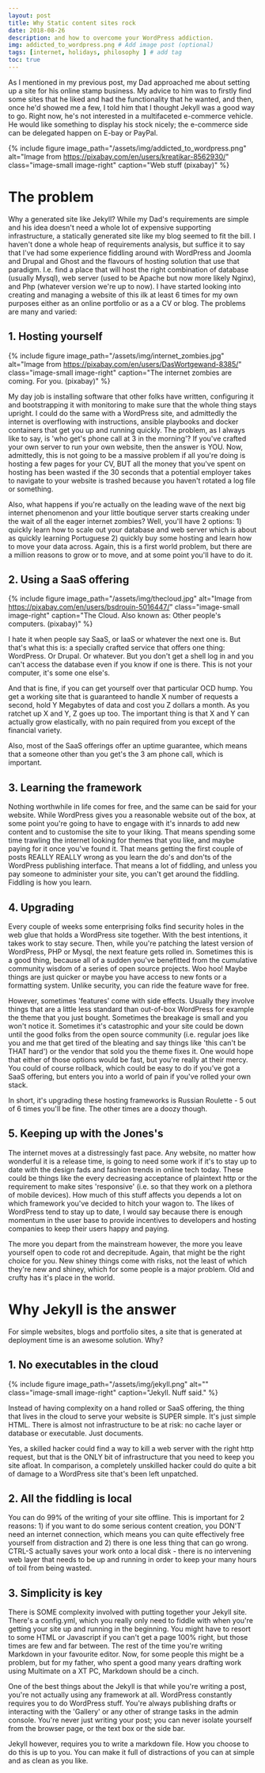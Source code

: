 ```yaml
---
layout: post
title: Why Static content sites rock
date: 2018-08-26
description: and how to overcome your WordPress addiction.
img: addicted_to_wordpress.png # Add image post (optional)
tags: [internet, holidays, philosophy ] # add tag
toc: true
---
```


As I mentioned in my previous post, my Dad approached me about setting up a site for his online stamp business. My advice to him was to firstly find some sites that he liked and had the functionality that he wanted, and then, once he'd showed me a few, I told him that I thought Jekyll was a good way to go. Right now, he's not interested in a multifaceted e-commerce vehicle. He would like something to display his stock nicely; the e-commerce side can be delegated happen on E-bay or PayPal.

{% include figure image_path="/assets/img/addicted_to_wordpress.png" alt="Image from https://pixabay.com/en/users/kreatikar-8562930/" class="image-small image-right" caption="Web stuff (pixabay)" %}

# The problem

Why a generated site like Jekyll? While my Dad's requirements are simple and his idea doesn't need a whole lot of expensive supporting infrastructure, a statically generated site like my blog seemed to fit the bill. I haven't done a whole heap of requirements analysis, but suffice it to say that I've had some experience fiddling around with WordPress and Joomla and Drupal and Ghost and the flavours of hosting solution that use that paradigm. I.e. find a place that will host the right combination of database (usually Mysql), web server (used to be Apache but now more likely Nginx), and Php (whatever version we're up to now). I have started looking into creating and managing a website of this ilk at least 6 times for my own purposes either as an online portfolio or as a a CV or blog. The problems are many and varied:

## 1. Hosting yourself


{% include figure image_path="/assets/img/internet_zombies.jpg" alt="Image from https://pixabay.com/en/users/DasWortgewand-8385/" class="image-small image-right" caption="The internet zombies are coming. For you. (pixabay)" %}


My day job is installing software that other folks have written, configuring it and bootstrapping it with monitoring to make sure that the whole thing stays upright. I could do the same with a WordPress site, and admittedly the internet is overflowing with instructions, ansible playbooks and docker containers that get you up and running quickly. The problem, as I always like to say, is 'who get's phone call at 3 in the morning'? If you've crafted your own server to run your own website, then the answer is YOU. Now, admittedly, this is not going to be a massive problem if all you're doing is hosting a few pages for your CV, BUT all the money that you've spent on hosting has been wasted if the 30 seconds that a potential employer takes to navigate to your website is trashed because you haven't rotated a log file or something.

Also, what happens if you're actually on the leading wave of the next big internet phenomenon and your little boutique server starts creaking under the wait of all the eager internet zombies? Well, you'll have 2 options: 1) quickly learn how to scale out your database and web server which is about as quickly learning Portuguese 2) quickly buy some hosting and learn how to move your data across. Again, this is a first world problem, but there are a million reasons to grow or to move, and at some point you'll have to do it.

## 2. Using a SaaS offering

{% include figure image_path="/assets/img/thecloud.jpg" alt="Image from https://pixabay.com/en/users/bsdrouin-5016447/" class="image-small image-right" caption="The Cloud. Also known as: Other people's computers. (pixabay)" %}

I hate it when people say SaaS, or IaaS or whatever the next one is. But that's what this is: a specially crafted service that offers one thing: WordPress. Or Drupal. Or whatever. But you don't get a shell log in and you can't access the database even if you know if one is there. This is not your computer, it's some one else's.

And that is fine, if you can get yourself over that particular OCD hump. You get a working site that is guaranteed to handle X number of requests a second, hold Y Megabytes of data and cost you Z dollars a month. As you ratchet up X and Y, Z goes up too. The important thing is that X and Y can actually grow elastically, with no pain required from you except of the financial variety.

Also, most of the SaaS offerings offer an uptime guarantee, which means that a someone other than you get's the 3 am phone call, which is important.

## 3. Learning the framework

Nothing worthwhile in life comes for free, and the same can be said for your website. While WordPress gives you a reasonable website out of the box, at some point you're going to have to engage with it's innards to add new content and to customise the site to your liking. That means spending some time trawling the internet looking for themes that you like, and maybe paying for it once you've found it. That means getting the first couple of posts REALLY REALLY wrong as you learn the do's and don'ts of the WordPress publishing interface. That means a lot of fiddling, and unless you pay someone to administer your site, you can't get around the fiddling. Fiddling is how you learn.

## 4. Upgrading

Every couple of weeks some enterprising folks find security holes in the web glue that holds a WordPress site together. With the best intentions, it takes work to stay secure. Then, while you're patching the latest version of WordPress, PHP or Mysql, the next feature gets rolled in. Sometimes this is a good thing, because all of a sudden you've benefitted from the cumulative community wisdom of a series of open source projects. Woo hoo! Maybe things are just quicker or maybe you have access to new fonts or a formatting system. Unlike security, you can ride the feature wave for free.

However, sometimes 'features' come with side effects. Usually they involve things that are a little less standard than out-of-box WordPress for example the theme that you just bought. Sometimes the breakage is small and you won't notice it. Sometimes it's catastrophic and your site could be down until the good folks from the open source community (i.e. regular joes like you and me that get tired of the bleating and say things like 'this can't be THAT hard') or the vendor that sold you the theme fixes it. One would hope that either of those options would be fast, but you're really at their mercy. You could of course rollback, which could be easy to do if you've got a SaaS offering, but enters you into a world of pain if you've rolled your own stack.

In short, it's upgrading these hosting frameworks is Russian Roulette - 5 out of 6 times you'll be fine. The other times are a doozy though.

## 5. Keeping up with the Jones's

The internet moves at a distressingly fast pace. Any website, no matter how wonderful it is a release time, is going to need some work if it's to stay up to date with the design fads and fashion trends in online tech today. These could be things like the every decreasing acceptance of plaintext http or the requirement to make sites 'responsive' (i.e. so that they work on a plethora of mobile devices). How much of this stuff affects you depends a lot on which framework you've decided to hitch your wagon to. The likes of WordPress tend to stay up to date, I would say because there is enough momentum in the user base to provide incentives to developers and hosting companies to keep their users happy and paying.

The more you depart from the mainstream however, the more you leave yourself open to code rot and decrepitude.  Again, that might be the right choice for you. New shiney things come with risks, not the least of which they're new and shiney, which for some people is a major problem. Old and crufty has it's place in the world.

# Why Jekyll is the answer

For simple websites, blogs and portfolio sites, a site that is generated at deployment time is an awesome solution. Why?

## 1. No executables in the cloud

{% include figure image_path="/assets/img/jekyll.png" alt="" class="image-small image-right" caption="Jekyll. Nuff said." %}


Instead of having complexity on a hand rolled or SaaS offering, the thing that lives in the cloud to serve your website is SUPER simple. It's just simple HTML. There is almost not infrastructure to be at risk: no cache layer or database or executable. Just documents.

Yes, a skilled hacker could find a way to kill a web server with the right http request, but that is the ONLY bit of infrastructure that you need to keep you site afloat. In comparison, a completely unskilled hacker could do quite a bit of damage to a WordPress site that's been left unpatched.

## 2. All the fiddling is local

You can do 99% of the writing of your site offline. This is important for 2 reasons: 1) if you want to do some serious content creation, you DON'T need an internet connection, which means you can quite effectively free yourself from distraction and 2) there is one less thing that can go wrong. CTRL-S actually saves your work onto a local disk - there is no intervening web layer that needs to be up and running in order to keep your many hours of toil from being wasted.

## 3. Simplicity is key

There is SOME complexity involved with putting together your Jekyll site. There's a config.yml, which you really only need to fiddle with when you're getting your site up and running in the beginning. You might have to resort to some HTML or Javascript if you can't get a page 100% right, but those times are few and far between. The rest of the time you're writing Markdown in your favourite editor. Now, for some people this might be a problem, but for my father, who spent a good many years drafting work using Multimate on a XT PC, Markdown should be a cinch.

One of the best things about the Jekyll is that while you're writing a post, you're not actually using any framework at all. WordPress constantly requires you to do WordPress stuff. You're always publishing drafts or interacting with the 'Gallery' or any other of strange tasks in the admin console. You're never just writing your post; you can never isolate yourself from the browser page, or the text box or the side bar.

Jekyll however, requires you to write a markdown file. How you choose to do this is up to you. You can make it full of distractions of you can at simple and as clean as you like.
